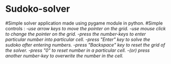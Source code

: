 # Sudoko-solver
#Simple solver application made using pygame module in python.
#Simple controls :
*-use arrow keys to move the pointer on the grid.
-use mouse click to change the pointer on the grid.
-press the number-keys to enter particular number into particular cell.
-press "Enter" key to solve the sudoko after entering numbers.
-press "Backspace" key to reset the grid of the solver.
-press "0" to reset number in a particular cell.
-(or) press another number-key to overwrite the number in the cell.*
